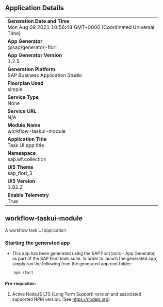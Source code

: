 ## Application Details
|               |
| ------------- |
|**Generation Date and Time**<br>Mon Aug 09 2021 10:56:48 GMT+0000 (Coordinated Universal Time)|
|**App Generator**<br>@sap/generator-fiori|
|**App Generator Version**<br>1.2.5|
|**Generation Platform**<br>SAP Business Application Studio|
|**Floorplan Used**<br>simple|
|**Service Type**<br>None|
|**Service URL**<br>N/A
|**Module Name**<br>workflow-taskui-module|
|**Application Title**<br>Task UI app title|
|**Namespace**<br>sap.wf.collection|
|**UI5 Theme**<br>sap_fiori_3|
|**UI5 Version**<br>1.82.2|
|**Enable Telemetry**<br>True|

## workflow-taskui-module

A workflow task UI application

### Starting the generated app

-   This app has been generated using the SAP Fiori tools - App Generator, as part of the SAP Fiori tools suite.  In order to launch the generated app, simply run the following from the generated app root folder:

```
    npm start
```

#### Pre-requisites:

1. Active NodeJS LTS (Long Term Support) version and associated supported NPM version.  (See https://nodejs.org)


